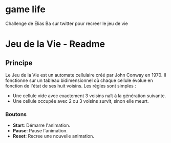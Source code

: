 # game life 
 Challenge de Elias Ba sur twitter pour recreer le jeu de vie

# Jeu de la Vie - Readme

## Principe
Le Jeu de la Vie est un automate cellulaire créé par John Conway en 1970. Il fonctionne sur un tableau bidimensionnel où chaque cellule évolue en fonction de l'état de ses huit voisins. Les règles sont simples :
* Une cellule vide avec exactement 3 voisins naît à la génération suivante.
* Une cellule occupée avec 2 ou 3 voisins survit, sinon elle meurt.


### Boutons
- **Start**: Démarre l'animation.
- **Pause**: Pause l'animation.
- **Reset**: Recree une nouvelle animation.
